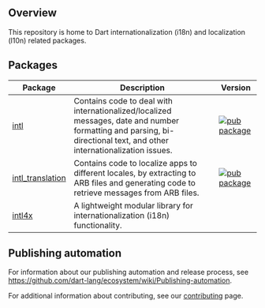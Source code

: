 ## Overview

This repository is home to Dart internationalization (i18n) and localization (l10n) related packages.

## Packages

| Package | Description | Version |
| --- | --- | --- |
| [intl](pkgs/intl/) | Contains code to deal with internationalized/localized messages, date and number formatting and parsing, bi-directional text, and other internationalization issues. | [![pub package](https://img.shields.io/pub/v/intl.svg)](https://pub.dev/packages/intl) |
| [intl_translation](pkgs/intl_translation/) | Contains code to localize apps to different locales, by extracting to ARB files and generating code to retrieve messages from ARB files. | [![pub package](https://img.shields.io/pub/v/intl_translation.svg)](https://pub.dev/packages/intl_translation) |
| [intl4x](pkgs/intl4x/) | A lightweight modular library for internationalization (i18n) functionality. | |

## Publishing automation

For information about our publishing automation and release process, see
https://github.com/dart-lang/ecosystem/wiki/Publishing-automation.

For additional information about contributing, see our
[contributing](CONTRIBUTING.md) page.
